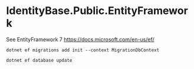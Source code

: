 ﻿# IdentityBase.Public.EntityFramework

See EntityFramework 7 https://docs.microsoft.com/en-us/ef/

    dotnet ef migrations add init --context MigrationDbContext
	
	dotnet ef database update 